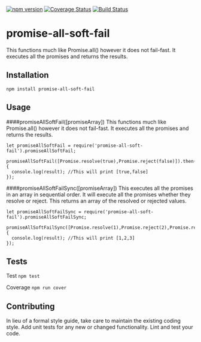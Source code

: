 [![npm version](https://badge.fury.io/js/promise-all-soft-fail.svg)](https://badge.fury.io/js/promise-all-soft-fail)
[![Coverage Status](https://coveralls.io/repos/github/bialesdaniel/promise-all-soft-fail/badge.svg?branch=master)](https://coveralls.io/github/bialesdaniel/promise-all-soft-fail?branch=master)
[![Build Status](https://travis-ci.org/bialesdaniel/promise-all-soft-fail.svg?branch=master)](https://travis-ci.org/bialesdaniel/promise-all-soft-fail)


# promise-all-soft-fail
This functions much like Promise.all() however it does not fail-fast. It executes all the promises and returns the results.


## Installation

  `npm install promise-all-soft-fail`

## Usage

####promiseAllSoftFail([promiseArray])
This functions much like Promise.all() however it does not fail-fast. It executes all the promises and returns the results.

    let promiseAllSoftFail = require('promise-all-soft-fail').promiseAllSoftFail;

    promiseAllSoftFail([Promise.resolve(true),Promise.reject(false)]).then((result)=>{
      console.log(result); //This will print [true,false]
    });
####promiseAllSoftFailSync([promiseArray])
This executes all the promises in an array in sequential order. It will execute all the promises whether they resolve or reject. This returns an array of the resolved or rejected values.

    let promiseAllSoftFailSync = require('promise-all-soft-fail').promiseAllSoftFailSync;

    promiseAllSoftFailSync([Promise.resolve(1),Promise.reject(2),Promise.resolve(3)]).then((result)=>{
      console.log(result); //This will print [1,2,3]
    });

## Tests

  Test
  `npm test`

  Coverage
  `npm run cover`

## Contributing

In lieu of a formal style guide, take care to maintain the existing coding style. Add unit tests for any new or changed functionality. Lint and test your code.